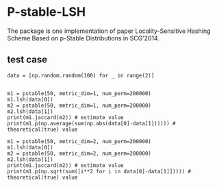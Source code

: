 # P-stable-LSH

The package is one implementation of paper Locality-Sensitive Hashing Scheme Based on p-Stable Distributions in SCG’2014.

## test case

```
data = [np.random.random(100) for _ in range(2)]


m1 = pstable(50, metric_dim=1, num_perm=200000)
m1.lsh(data[0])
m2 = pstable(50, metric_dim=1, num_perm=200000)
m2.lsh(data[1])
print(m1.jaccard(m2)) # estimate value
print(m1.p(np.average(sum(np.abs(data[0]-data[1]))))) # theoretical(true) value

m1 = pstable(50, metric_dim=2, num_perm=200000)
m1.lsh(data[0])
m2 = pstable(50, metric_dim=2, num_perm=200000)
m2.lsh(data[1])
print(m1.jaccard(m2)) # estimate value
print(m1.p(np.sqrt(sum([i**2 for i in data[0]-data[1]])))) # theoretical(true) value
```
